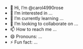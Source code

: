 - 👋 Hi, I’m @carol4990rose
- 👀 I’m interested in ...
- 🌱 I’m currently learning ...
- 💞️ I’m looking to collaborate on ...
- 📫 How to reach me ...
- 😄 Pronouns: ...
- ⚡ Fun fact: ...

<!---
carol4990rose/carol4990rose is a ✨ special ✨ repository because its `README.md` (this file) appears on your GitHub profile.
You can click the Preview link to take a look at your changes.
--->
